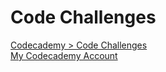 # Code Challenges

[Codecademy > Code Challenges](https://www.codecademy.com/code-challenges)
\
[My Codecademy Account](https://www.codecademy.com/profiles/seydanurdemir)
